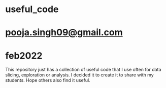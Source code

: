 # useful_code
# pooja.singh09@gmail.com
# feb2022
This repository just has a collection of useful code that I use often for data slicing, exploration or analysis. I decided it to create it to share with my students. Hope others also find it useful.
